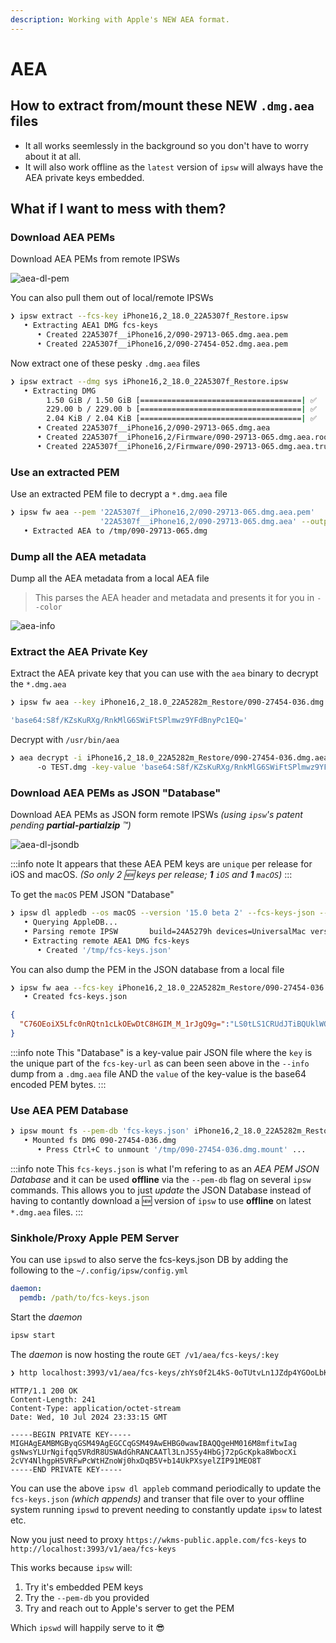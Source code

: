 ```yaml
---
description: Working with Apple's NEW AEA format.
---
```


# AEA

## How to extract from/mount these NEW `.dmg.aea` files

- It all works seemlessly in the background so you don't have to worry about it at all.
- It will also work offline as the `latest` version of `ipsw` will always have the AEA private keys embedded.

## What if I **want** to mess with them?

### Download AEA PEMs

Download AEA PEMs from remote IPSWs

![aea-dl-pem](../../static/img/guides/aea-dl-pem.webp)

You can also pull them out of local/remote IPSWs

```bash
❯ ipsw extract --fcs-key iPhone16,2_18.0_22A5307f_Restore.ipsw
   • Extracting AEA1 DMG fcs-keys
      • Created 22A5307f__iPhone16,2/090-29713-065.dmg.aea.pem
      • Created 22A5307f__iPhone16,2/090-27454-052.dmg.aea.pem
```

Now extract one of these pesky `.dmg.aea` files

```bash
❯ ipsw extract --dmg sys iPhone16,2_18.0_22A5307f_Restore.ipsw
   • Extracting DMG
        1.50 GiB / 1.50 GiB [====================================| ✅  ] 1.50 GiB/s
        229.00 b / 229.00 b [====================================| ✅  ]
        2.04 KiB / 2.04 KiB [====================================| ✅  ]
      • Created 22A5307f__iPhone16,2/090-29713-065.dmg.aea
      • Created 22A5307f__iPhone16,2/Firmware/090-29713-065.dmg.aea.root_hash
      • Created 22A5307f__iPhone16,2/Firmware/090-29713-065.dmg.aea.trustcache
```

### Use an extracted PEM

Use an extracted PEM file to decrypt a `*.dmg.aea` file

```bash
❯ ipsw fw aea --pem '22A5307f__iPhone16,2/090-29713-065.dmg.aea.pem'
                    '22A5307f__iPhone16,2/090-29713-065.dmg.aea' --output /tmp
   • Extracted AEA to /tmp/090-29713-065.dmg
```

### Dump all the AEA metadata

Dump all the AEA metadata from a local AEA file

> This parses the AEA header and metadata and presents it for you in `--color`

![aea-info](../../static/img/guides/aea-info.webp)

### Extract the AEA Private Key

Extract the AEA private key that you can use with the `aea` binary to decrypt the `*.dmg.aea`

```bash
❯ ipsw fw aea --key iPhone16,2_18.0_22A5282m_Restore/090-27454-036.dmg.aea

'base64:S8f/KZsKuRXg/RnkMlG6SWiFtSPlmwz9YFdBnyPc1EQ='
```

Decrypt with `/usr/bin/aea`

```bash
❯ aea decrypt -i iPhone16,2_18.0_22A5282m_Restore/090-27454-036.dmg.aea
      -o TEST.dmg -key-value 'base64:S8f/KZsKuRXg/RnkMlG6SWiFtSPlmwz9YFdBnyPc1EQ='
```

### Download AEA PEMs as JSON "Database"

Download AEA PEMs as JSON form remote IPSWs *(using `ipsw`'s patent pending **partial-partialzip** ™️)*

![aea-dl-jsondb](../../static/img/guides/aea-dl-jsondb.webp)

:::info note
It appears that these AEA PEM keys are `unique` per release for iOS and macOS. *(So only 2 🆕 keys per release; **1** `iOS` and **1** `macOS`)*
:::

To get the `macOS` PEM JSON "Database"

```bash
❯ ipsw dl appledb --os macOS --version '15.0 beta 2' --fcs-keys-json --output /tmp --confirm
   • Querying AppleDB...
   • Parsing remote IPSW       build=24A5279h devices=UniversalMac version=15.0
   • Extracting remote AEA1 DMG fcs-keys
      • Created '/tmp/fcs-keys.json'
```

You can also dump the PEM in the JSON database from a local file

```bash
❯ ipsw fw aea --fcs-key iPhone16,2_18.0_22A5282m_Restore/090-27454-036.dmg.aea
   • Created fcs-keys.json
```
```json
{
  "C76OEoiX5Lfc0nRQtn1cLkOEwDtC8HGIM_M_1rJgQ9g=":"LS0tLS1CRUdJTiBQUklWQVRFIEtFWS0tLS0tCk1JR0hBZ0VBTUJNR0J5cUdTTTQ5QWdFR0NDcUdTTTQ5QXdFSEJHMHdhd0lCQVFRZ21qWDBwYmU2WWErMDJUek4KY0laWHZ6L1VId1lMN1JwUVFka01QV1pmT2UraFJBTkNBQVRzeUsxZEJzUFJVZU15b2hWM2VJUG5JNGw2SzhjUApWeGZGRXBEd01DdXNlTUVrV0UzV0w5QXcvTTMyRk5Ta2lYZUNpQXoxMXBOdUJVWGVmTkFPSXlkSQotLS0tLUVORCBQUklWQVRFIEtFWS0tLS0tCg=="
}
```

:::info note
This "Database" is a key-value pair JSON file where the `key` is the unique part of the `fcs-key-url` as can been seen above in the `--info` dump from a `.dmg.aea` file AND the `value` of the key-value is the base64 encoded PEM bytes.
:::

### Use AEA PEM Database

```bash
❯ ipsw mount fs --pem-db 'fcs-keys.json' iPhone16,2_18.0_22A5282m_Restore.ipsw
   • Mounted fs DMG 090-27454-036.dmg
      • Press Ctrl+C to unmount '/tmp/090-27454-036.dmg.mount' ...
```

:::info note
This `fcs-keys.json` is what I'm refering to as an *AEA PEM JSON Database* and it can be used **offline** via the `--pem-db` flag on several `ipsw` commands.  This allows you to just *update* the JSON Database instead of having to contantly download a 🆕 version of `ipsw` to use **offline** on latest `*.dmg.aea` files.
:::

### Sinkhole/Proxy Apple PEM Server

You can use `ipswd` to also serve the fcs-keys.json DB by adding the following to the `~/.config/ipsw/config.yml`

```yaml
daemon:
  pemdb: /path/to/fcs-keys.json
```

Start the *daemon*

```bash
ipsw start
```

The *daemon* is now hosting the route `GET /v1/aea/fcs-keys/:key`

```bash
❯ http localhost:3993/v1/aea/fcs-keys/zhYs0f2L4kS-0oTUtvLn1JZdp4YGOoLbKFBad8ui7Vo=
```
```
HTTP/1.1 200 OK
Content-Length: 241
Content-Type: application/octet-stream
Date: Wed, 10 Jul 2024 23:33:15 GMT

-----BEGIN PRIVATE KEY-----
MIGHAgEAMBMGByqGSM49AgEGCCqGSM49AwEHBG0wawIBAQQgeHM016M8mfitwIag
gsNwsYLUrNgifqq5VRdR8USWAdGhRANCAATl3LnJS5y4HbGj72pGcKpka8WbocXi
2cVY4NlhgpH5VRFwPcWtHZnoWj0hxDqB5V+b14UkPXsyelZIP91MEO8T
-----END PRIVATE KEY-----
```

You can use the above `ipsw dl appleb` command periodically to update the `fcs-keys.json` *(which appends)* and transer that file over to your offline system running `ipswd` to prevent needing to constantly update `ipsw` to latest etc.

Now you just need to proxy `https://wkms-public.apple.com/fcs-keys` to `http://localhost:3993/v1/aea/fcs-keys`

This works because `ipsw` will:

1) Try it's embedded PEM keys
2) Try the `--pem-db` you provided
3) Try and reach out to Apple's server to get the PEM
 
Which `ipswd` will happily serve to it 😎
